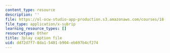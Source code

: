 ```yaml
---
content_type: resource
description: ''
file: https://ol-ocw-studio-app-production.s3.amazonaws.com/courses/18-06sc-linear-algebra-fall-2011/dd72d7f78da15401b904eb697b4cf274_lGGDIGizcQ0.vtt
file_type: application/x-subrip
learning_resource_types: []
resourcetype: Other
title: 3play caption file
uid: dd72d7f7-8da1-5401-b904-eb697b4cf274
---
```

